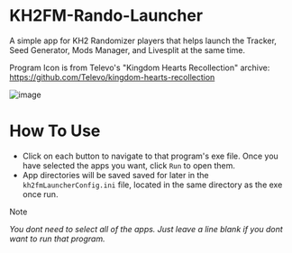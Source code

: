 # KH2FM-Rando-Launcher
A simple app for KH2 Randomizer players that helps launch the Tracker, Seed Generator, Mods Manager, and Livesplit at the same time.

Program Icon is from Televo's "Kingdom Hearts Recollection" archive: https://github.com/Televo/kingdom-hearts-recollection

![image](https://github.com/user-attachments/assets/e83c7f0a-f23e-4c95-8d4f-27ada42ba7cb)

# How To Use
* Click on each button to navigate to that program's exe file. Once you have selected the apps you want, click `Run` to open them.
* App directories will be saved saved for later in the `kh2fmLauncherConfig.ini` file, located in the same directory as the exe once run.
> [!NOTE]
> *You dont need to select all of the apps. Just leave a line blank if you dont want to run that program.*
